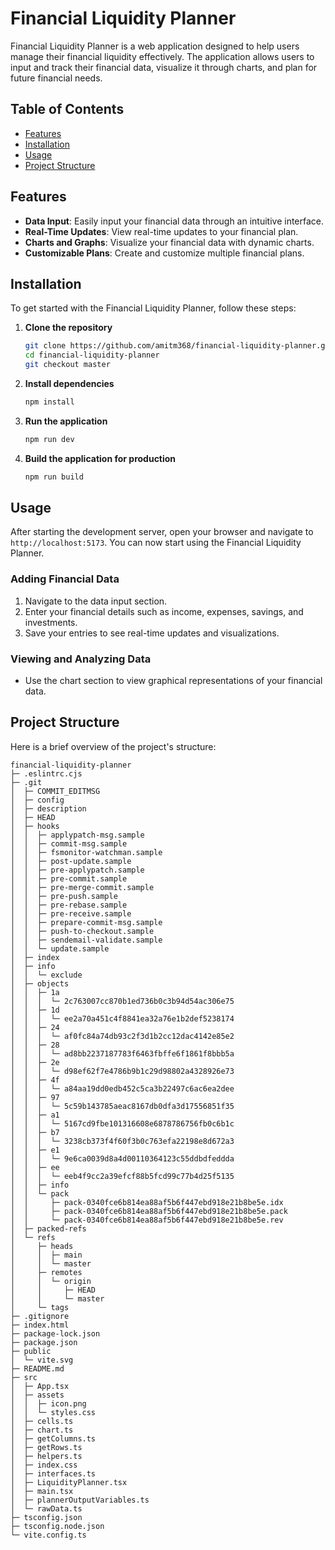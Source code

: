 # Financial Liquidity Planner

Financial Liquidity Planner is a web application designed to help users manage their financial liquidity effectively. The application allows users to input and track their financial data, visualize it through charts, and plan for future financial needs.

## Table of Contents

- [Features](#features)
- [Installation](#installation)
- [Usage](#usage)
- [Project Structure](#project-structure)

## Features

- **Data Input**: Easily input your financial data through an intuitive interface.
- **Real-Time Updates**: View real-time updates to your financial plan.
- **Charts and Graphs**: Visualize your financial data with dynamic charts.
- **Customizable Plans**: Create and customize multiple financial plans.

## Installation

To get started with the Financial Liquidity Planner, follow these steps:

1. **Clone the repository**
    ```bash
    git clone https://github.com/amitm368/financial-liquidity-planner.git
    cd financial-liquidity-planner
    git checkout master
    ```

2. **Install dependencies**
    ```bash
    npm install
    ```

3. **Run the application**
    ```bash
    npm run dev
    ```

4. **Build the application for production**
    ```bash
    npm run build
    ```

## Usage

After starting the development server, open your browser and navigate to `http://localhost:5173`. You can now start using the Financial Liquidity Planner.

### Adding Financial Data

1. Navigate to the data input section.
2. Enter your financial details such as income, expenses, savings, and investments.
3. Save your entries to see real-time updates and visualizations.

### Viewing and Analyzing Data

- Use the chart section to view graphical representations of your financial data.

## Project Structure

Here is a brief overview of the project's structure:

```
financial-liquidity-planner
├─ .eslintrc.cjs
├─ .git
│  ├─ COMMIT_EDITMSG
│  ├─ config
│  ├─ description
│  ├─ HEAD
│  ├─ hooks
│  │  ├─ applypatch-msg.sample
│  │  ├─ commit-msg.sample
│  │  ├─ fsmonitor-watchman.sample
│  │  ├─ post-update.sample
│  │  ├─ pre-applypatch.sample
│  │  ├─ pre-commit.sample
│  │  ├─ pre-merge-commit.sample
│  │  ├─ pre-push.sample
│  │  ├─ pre-rebase.sample
│  │  ├─ pre-receive.sample
│  │  ├─ prepare-commit-msg.sample
│  │  ├─ push-to-checkout.sample
│  │  ├─ sendemail-validate.sample
│  │  └─ update.sample
│  ├─ index
│  ├─ info
│  │  └─ exclude
│  ├─ objects
│  │  ├─ 1a
│  │  │  └─ 2c763007cc870b1ed736b0c3b94d54ac306e75
│  │  ├─ 1d
│  │  │  └─ ee2a70a451c4f8841ea32a76e1b2def5238174
│  │  ├─ 24
│  │  │  └─ af0fc84a74db93c2f3d1b2cc12dac4142e85e2
│  │  ├─ 28
│  │  │  └─ ad8bb2237187783f6463fbffe6f1861f8bbb5a
│  │  ├─ 2e
│  │  │  └─ d98ef62f7e4786b9b1c29d98802a4328926e73
│  │  ├─ 4f
│  │  │  └─ a84aa19dd0edb452c5ca3b22497c6ac6ea2dee
│  │  ├─ 97
│  │  │  └─ 5c59b143785aeac8167db0dfa3d17556851f35
│  │  ├─ a1
│  │  │  └─ 5167cd9fbe101316608e6878786756fb0c6b1c
│  │  ├─ b7
│  │  │  └─ 3238cb373f4f60f3b0c763efa22198e8d672a3
│  │  ├─ e1
│  │  │  └─ 9e6ca0039d8a4d00110364123c55ddbdfeddda
│  │  ├─ ee
│  │  │  └─ eeb4f9cc2a39efcf88b5fcd99c77b4d25f5135
│  │  ├─ info
│  │  └─ pack
│  │     ├─ pack-0340fce6b814ea88af5b6f447ebd918e21b8be5e.idx
│  │     ├─ pack-0340fce6b814ea88af5b6f447ebd918e21b8be5e.pack
│  │     └─ pack-0340fce6b814ea88af5b6f447ebd918e21b8be5e.rev
│  ├─ packed-refs
│  └─ refs
│     ├─ heads
│     │  ├─ main
│     │  └─ master
│     ├─ remotes
│     │  └─ origin
│     │     ├─ HEAD
│     │     └─ master
│     └─ tags
├─ .gitignore
├─ index.html
├─ package-lock.json
├─ package.json
├─ public
│  └─ vite.svg
├─ README.md
├─ src
│  ├─ App.tsx
│  ├─ assets
│  │  ├─ icon.png
│  │  └─ styles.css
│  ├─ cells.ts
│  ├─ chart.ts
│  ├─ getColumns.ts
│  ├─ getRows.ts
│  ├─ helpers.ts
│  ├─ index.css
│  ├─ interfaces.ts
│  ├─ LiquidityPlanner.tsx
│  ├─ main.tsx
│  ├─ plannerOutputVariables.ts
│  └─ rawData.ts
├─ tsconfig.json
├─ tsconfig.node.json
└─ vite.config.ts

```
